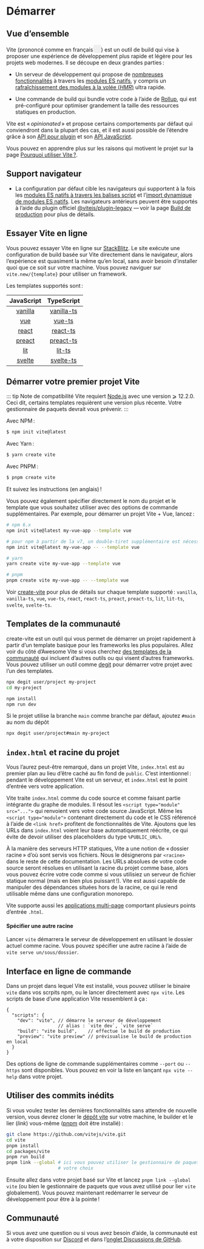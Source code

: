 # Démarrer

<audio id="vite-audio">
  <source src="/vite.mp3" type="audio/mpeg">
</audio>

## Vue d’ensemble

Vite (prononcé comme en français<button style="border:none;padding:3px;border-radius:4px" id="play-vite-audio" onclick="document.getElementById('vite-audio').play();"><img src="/voice.svg" height="15"></button>) est un outil de build qui vise à proposer une expérience de développement plus rapide et légère pour les projets web modernes. Il se découpe en deux grandes parties :

- Un serveur de développement qui propose de [nombreuses fonctionnalités](./features) à travers les [modules ES natifs](https://developer.mozilla.org/fr/docs/Web/JavaScript/Guide/Modules), y compris un [rafraîchissement des modules à la volée (_HMR_)](./features#rafraichissement-des-modules-a-la-volee-hmr) ultra rapide.

- Une commande de build qui bundle votre code à l’aide de [Rollup](https://rollupjs.org), qui est pré-configuré pour optimiser grandement la taille des ressources statiques en production.

Vite est « _opinionated_ » et propose certains comportements par défaut qui conviendront dans la plupart des cas, et il est aussi possible de l’étendre grâce à son [API pour plugin](./api-plugin) et son [API JavaScript](./api-javascript).

Vous pouvez en apprendre plus sur les raisons qui motivent le projet sur la page [Pourquoi utiliser Vite ?](./why).

## Support navigateur

- La configuration par défaut cible les navigateurs qui supportent à la fois les [modules ES natifs à travers les balises script](https://caniuse.com/es6-module) et l’[import dynamique de modules ES natifs](https://caniuse.com/es6-module-dynamic-import). Les navigateurs antérieurs peuvent être supportés à l’aide du plugin officiel [@vitejs/plugin-legacy](https://github.com/vitejs/vite/tree/main/packages/plugin-legacy) — voir la page [Build de production](./build) pour plus de détails.

## Essayer Vite en ligne

Vous pouvez essayer Vite en ligne sur [StackBlitz](https://vite.new/). Le site exécute une configuration de build basée sur Vite directement dans le navigateur, alors l’expérience est quasiment la même qu’en local, sans avoir besoin d’installer quoi que ce soit sur votre machine. Vous pouvez naviguer sur `vite.new/{template}` pour utiliser un framework.

Les templates supportés sont :

|             JavaScript              |                TypeScript                 |
| :---------------------------------: | :---------------------------------------: |
| [vanilla](https://vite.new/vanilla) | [vanilla-ts](https://vite.new/vanilla-ts) |
|     [vue](https://vite.new/vue)     |     [vue-ts](https://vite.new/vue-ts)     |
|   [react](https://vite.new/react)   |   [react-ts](https://vite.new/react-ts)   |
|  [preact](https://vite.new/preact)  |  [preact-ts](https://vite.new/preact-ts)  |
|     [lit](https://vite.new/lit)     |     [lit-ts](https://vite.new/lit-ts)     |
|  [svelte](https://vite.new/svelte)  |  [svelte-ts](https://vite.new/svelte-ts)  |

## Démarrer votre premier projet Vite

::: tip Note de compatibilité
Vite requiert [Node.js](https://nodejs.org/en/) avec une version ⩾ 12.2.0. Ceci dit, certains templates requièrent une version plus récente. Votre gestionnaire de paquets devrait vous prévenir.
:::

Avec NPM :

```bash
$ npm init vite@latest
```

Avec Yarn :

```bash
$ yarn create vite
```

Avec PNPM :

```bash
$ pnpm create vite
```

Et suivez les instructions (en anglais) !

Vous pouvez également spécifier directement le nom du projet et le template que vous souhaitez utiliser avec des options de commande supplémentaires. Par exemple, pour démarrer un projet Vite + Vue, lancez :

```bash
# npm 6.x
npm init vite@latest my-vue-app --template vue

# pour npm à partir de la v7, un double-tiret supplémentaire est nécessaire :
npm init vite@latest my-vue-app -- --template vue

# yarn
yarn create vite my-vue-app --template vue

# pnpm
pnpm create vite my-vue-app -- --template vue
```

Voir [create-vite](https://github.com/vitejs/vite/tree/main/packages/create-vite) pour plus de détails sur chaque template supporté : `vanilla`, `vanilla-ts`, `vue`, `vue-ts`, `react`, `react-ts`, `preact`, `preact-ts`, `lit`, `lit-ts`, `svelte`, `svelte-ts`.

## Templates de la communauté

create-vite est un outil qui vous permet de démarrer un projet rapidement à partir d’un template basique pour les frameworks les plus populaires. Allez voir du côté d’Awesome Vite si vous cherchez [des templates de la communauté](https://github.com/vitejs/awesome-vite#templates) qui incluent d’autres outils ou qui visent d’autres frameworks. Vous pouvez utiliser un outil comme [degit](https://github.com/Rich-Harris/degit) pour démarrer votre projet avec l’un des templates.

```bash
npx degit user/project my-project
cd my-project

npm install
npm run dev
```

Si le projet utilise la branche `main` comme branche par défaut, ajoutez `#main` au nom du dépôt

```bash
npx degit user/project#main my-project
```

## `index.html` et racine du projet

Vous l’aurez peut-être remarqué, dans un projet Vite, `index.html` est au premier plan au lieu d’être caché au fin fond de `public`. C’est intentionnel : pendant le développement Vite est un serveur, et `index.html` est le point d’entrée vers votre application.

Vite traite `index.html` comme du code source et comme faisant partie intégrante du graphe de modules. Il résout les `<script type="module" src="...">` qui renvoient vers votre code source JavaScript. Même les `<script type="module">` contenant directement du code et le CSS référencé à l’aide de `<link href>` profitent de fonctionnalités de Vite. Ajoutons que les URLs dans `index.html` voient leur base automatiquement réécrite, ce qui évite de devoir utiliser des placeholders du type `%PUBLIC_URL%`.

À la manière des serveurs HTTP statiques, Vite a une notion de « dossier racine » d’où sont servis vos fichiers. Nous le désignerons par `<racine>` dans le reste de cette documentation. Les URLs absolues de votre code source seront résolues en utilisant la racine du projet comme base, alors vous pouvez écrire votre code comme si vous utilisiez un serveur de fichier statique normal (mais en bien plus puissant !). Vite est aussi capable de manipuler des dépendances situées hors de la racine, ce qui le rend utilisable même dans une configuration monorepo.

Vite supporte aussi les [applications multi-page](./build#application-multi-pages) comportant plusieurs points d’entrée `.html`.

#### Spécifier une autre racine

Lancer `vite` démarrera le serveur de développement en utilisant le dossier actuel comme racine. Vous pouvez spécifier une autre racine à l’aide de `vite serve un/sous/dossier`.

## Interface en ligne de commande

Dans un projet dans lequel Vite est installé, vous pouvez utiliser le binaire `vite` dans vos scrpits npm, ou le lancer directement avec `npx vite`. Les scripts de base d’une application Vite ressemblent à ça :

<!-- prettier-ignore -->
```json5
{
  "scripts": {
    "dev": "vite", // démarre le serveur de développement
                   // alias : `vite dev`, `vite serve`
    "build": "vite build",    // effectue le build de production
    "preview": "vite preview" // prévisualise le build de production en local
  }
}
```

Des options de ligne de commande supplémentaires comme `--port` ou `--https` sont disponibles. Vous pouvez en voir la liste en lançant `npx vite --help` dans votre projet.

## Utiliser des commits inédits

Si vous voulez tester les dernières fonctionnalités sans attendre de nouvelle version, vous devrez cloner le [dépôt vite](https://github.com/vitejs/vite) sur votre machine, le builder et le lier (_link_) vous-même ([pnpm](https://pnpm.io/) doit être installé) :

```bash
git clone https://github.com/vitejs/vite.git
cd vite
pnpm install
cd packages/vite
pnpm run build
pnpm link --global # ici vous pouvez utiliser le gestionnaire de paquets de
                   # votre choix
```

Ensuite allez dans votre projet basé sur Vite et lancez `pnpm link --global vite` (ou bien le gestionnaire de paquets que vous avez utilisé pour lier `vite` globalement). Vous pouvez maintenant redémarrer le serveur de développement pour être à la pointe !

## Communauté

Si vous avez une question ou si vous avez besoin d’aide, la communauté est à votre disposition sur [Discord](https://discord.gg/4cmKdMfpU5) et dans l’[onglet Discussions de GitHub](https://github.com/vitejs/vite/discussions).
